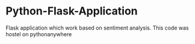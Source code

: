 # Python-Flask-Application
Flask application which work based on sentiment analysis. This code was hostel on pythonanywhere
